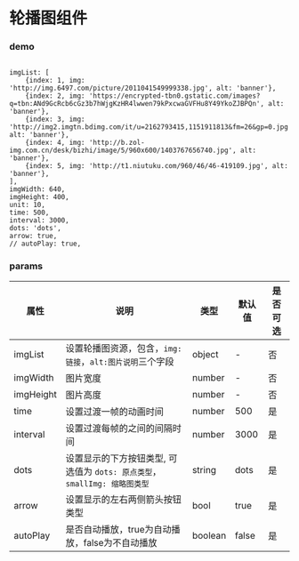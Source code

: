 轮播图组件
================

### demo

```

imgList: [
    {index: 1, img: 'http://img.6497.com/picture/2011041549999338.jpg', alt: 'banner'},
    {index: 2, img: 'https://encrypted-tbn0.gstatic.com/images?q=tbn:ANd9GcRcb6cGz3b7hWjgKzHR4lwwen79kPxcwaGVFHu8Y49YkoZJBPQn', alt: 'banner'},
    {index: 3, img: 'http://img2.imgtn.bdimg.com/it/u=2162793415,1151911813&fm=26&gp=0.jpg', alt: 'banner'},
    {index: 4, img: 'http://b.zol-img.com.cn/desk/bizhi/image/5/960x600/1403767656740.jpg', alt: 'banner'},
    {index: 5, img: 'http://t1.niutuku.com/960/46/46-419109.jpg', alt: 'banner'},
],
imgWidth: 640,
imgHeight: 400,
unit: 10,
time: 500,
interval: 3000,
dots: 'dots',
arrow: true,
// autoPlay: true,

```
### params

属性 | 说明 | 类型 | 默认值 | 是否可选
-----|-----|-----|--------|-------
imgList | 设置轮播图资源，包含，`img:链接`，`alt:图片说明`三个字段 | object | - | 否
imgWidth | 图片宽度 | number | - | 否
imgHeight | 图片高度 | number | - | 否
time | 设置过渡一帧的动画时间 | number | 500 | 是
interval | 设置过渡每帧的之间的间隔时间 | number | 3000 | 是  
dots | 设置显示的下方按钮类型, 可选值为 `dots: 原点类型`，`smallImg: 缩略图类型` | string | dots | 是
arrow | 设置显示的左右两侧箭头按钮类型 | bool | true | 是
autoPlay | 是否自动播放，true为自动播放，false为不自动播放 | boolean | false | 是

